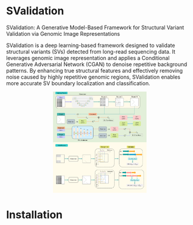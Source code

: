 # SValidation
SValidation: A Generative Model-Based Framework for Structural Variant Validation via Genomic Image Representations

SValidation is a deep learning-based framework designed to validate structural variants (SVs) detected from long-read sequencing data. It leverages genomic image representation and applies a Conditional Generative Adversarial Network (CGAN) to denoise repetitive background patterns. By enhancing true structural features and effectively removing noise caused by highly repetitive genomic regions, SValidation enables more accurate SV boundary localization and classification. 



<p align="center">
  <img src="fig1.png" alt="example" width="50%">
</p>



# Installation


